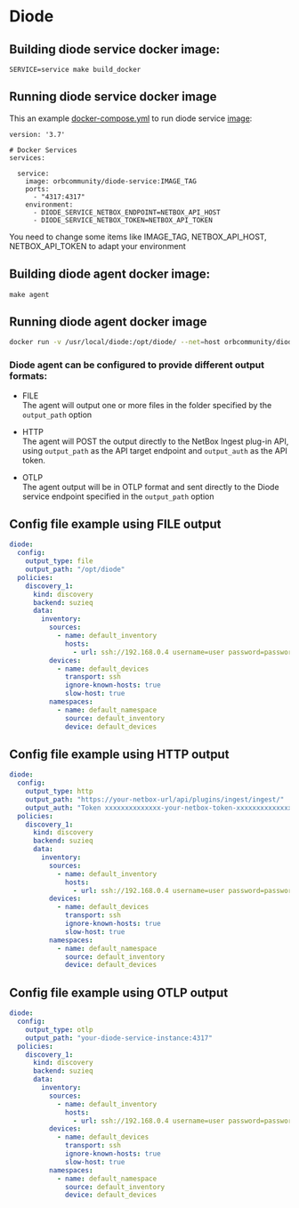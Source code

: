 # Diode

## Building diode service docker image:

`SERVICE=service make build_docker`

## Running diode service docker image

This an example [docker-compose.yml](https://github.com/orb-community/diode/blob/develop/docker/docker-compose.yml) to run diode service [image](https://hub.docker.com/r/orbcommunity/diode-service/tags):
```
version: '3.7'

# Docker Services
services:

  service:
    image: orbcommunity/diode-service:IMAGE_TAG
    ports:
      - "4317:4317"
    environment:
      - DIODE_SERVICE_NETBOX_ENDPOINT=NETBOX_API_HOST
      - DIODE_SERVICE_NETBOX_TOKEN=NETBOX_API_TOKEN
```

You need to change some items like IMAGE_TAG, NETBOX_API_HOST, NETBOX_API_TOKEN to adapt your environment

## Building diode agent docker image:

`make agent`

## Running diode agent docker image

```sh
docker run -v /usr/local/diode:/opt/diode/ --net=host orbcommunity/diode-agent:develop run -c /opt/diode/config.yaml
```
### Diode agent can be configured to provide different output formats:

- FILE <br /> 
The agent will output one or more files in the folder specified by the `output_path` option

- HTTP <br />
The agent will POST the output directly to the NetBox Ingest plug-in API, using `output_path` as the API target endpoint and `output_auth` as the API token.

- OTLP <br />
The agent output will be in OTLP format and sent directly to the Diode service endpoint specified in the `output_path` option

## Config file example using FILE output
```yaml
diode:
  config:
    output_type: file
    output_path: "/opt/diode"
  policies:      
    discovery_1:
      kind: discovery
      backend: suzieq
      data:
        inventory: 
          sources:
            - name: default_inventory
              hosts:
                - url: ssh://192.168.0.4 username=user password=password
          devices:
            - name: default_devices
              transport: ssh
              ignore-known-hosts: true
              slow-host: true
          namespaces:
            - name: default_namespace
              source: default_inventory
              device: default_devices
```

## Config file example using HTTP output
```yaml
diode:
  config:
    output_type: http
    output_path: "https://your-netbox-url/api/plugins/ingest/ingest/"
    output_auth: "Token xxxxxxxxxxxxxx-your-netbox-token-xxxxxxxxxxxxxxxx"
  policies:      
    discovery_1:
      kind: discovery
      backend: suzieq
      data:      
        inventory: 
          sources:
            - name: default_inventory
              hosts:
                - url: ssh://192.168.0.4 username=user password=password
          devices:
            - name: default_devices
              transport: ssh
              ignore-known-hosts: true
              slow-host: true
          namespaces:
            - name: default_namespace
              source: default_inventory
              device: default_devices
```

## Config file example using OTLP output
```yaml
diode:
  config:
    output_type: otlp
    output_path: "your-diode-service-instance:4317"
  policies:      
    discovery_1:
      kind: discovery
      backend: suzieq
      data:
        inventory: 
          sources:
            - name: default_inventory
              hosts:
                - url: ssh://192.168.0.4 username=user password=password
          devices:
            - name: default_devices
              transport: ssh
              ignore-known-hosts: true
              slow-host: true
          namespaces:
            - name: default_namespace
              source: default_inventory
              device: default_devices
```

